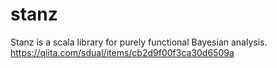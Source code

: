 # stanz

Stanz is a scala library for purely functional Bayesian analysis. https://qiita.com/sdual/items/cb2d9f00f3ca30d6509a
